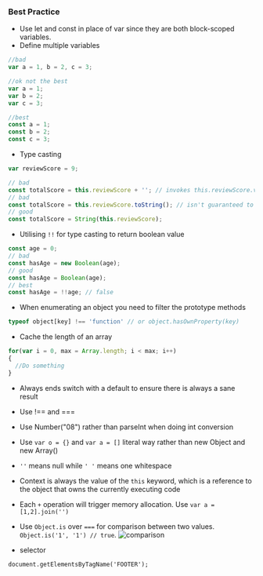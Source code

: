 ### Best Practice

* Use let and const in place of var since they are both block-scoped variables.
* Define multiple variables

```js
//bad
var a = 1, b = 2, c = 3;

//ok not the best
var a = 1;
var b = 2;
var c = 3;

//best
const a = 1;
const b = 2;
const c = 3;
```
* Type casting

```js
var reviewScore = 9;

// bad
const totalScore = this.reviewScore + ''; // invokes this.reviewScore.valueOf()
// bad
const totalScore = this.reviewScore.toString(); // isn't guaranteed to return a string
// good
const totalScore = String(this.reviewScore);
```

* Utilising `!!` for type casting to return boolean value

```js
const age = 0;
// bad
const hasAge = new Boolean(age);
// good
const hasAge = Boolean(age);
// best
const hasAge = !!age; // false
```

* When enumerating an object you need to filter the prototype methods

```js
typeof object[key] !== 'function' // or object.hasOwnProperty(key)
```

* Cache the length of an array
```js
for(var i = 0, max = Array.length; i < max; i++)
{
  //Do something
}
```
* Always ends switch with a default to ensure there is always a sane result

* Use !== and ===

* Use Number("08") rather than parseInt when doing int conversion

* Use `var o = {}` and `var a = []` literal way rather than new Object and new Array()

* `''` means null while `' '` means one whitespace

* Context is always the value of the `this` keyword, which is a reference to the object that owns the currently executing code

* Each `+` operation will trigger memory allocation. Use `var a = [1,2].join('')`

* Use `Object.is` over `===` for comparison between two values. `Object.is('1', '1') // true`.
![comparison](./Object.is.png)

* selector
```
document.getElementsByTagName('FOOTER');
```




